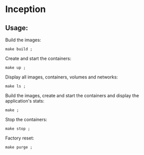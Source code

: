 # Inception
 
 
## Usage:

Build the images:

```
make build ;
```

Create and start the containers:

```
make up ;
```

Display all images, containers, volumes and networks:

```
make ls ;
```

Build the images, create and start the containers and display the application's stats:

```
make ;
```

Stop the containers:

```
make stop ;
```

Factory reset:

```
make purge ;
```
